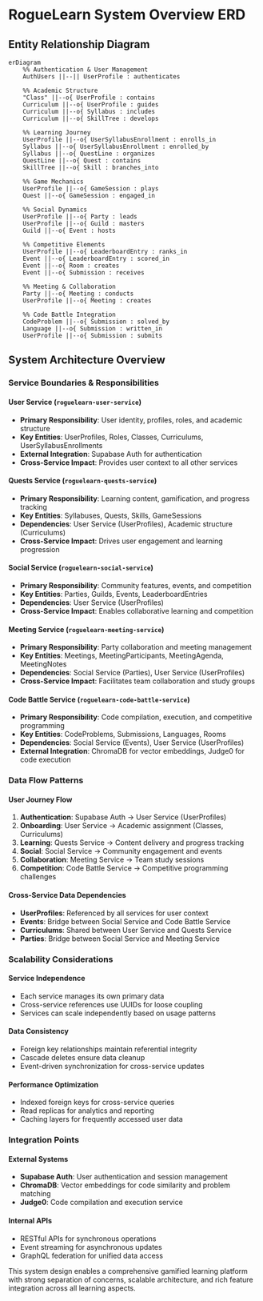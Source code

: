 # RogueLearn System Overview ERD

## Entity Relationship Diagram

```mermaid
erDiagram
    %% Authentication & User Management
    AuthUsers ||--|| UserProfile : authenticates
    
    %% Academic Structure
    "Class" ||--o{ UserProfile : contains
    Curriculum ||--o{ UserProfile : guides
    Curriculum ||--o{ Syllabus : includes
    Curriculum ||--o{ SkillTree : develops
    
    %% Learning Journey
    UserProfile ||--o{ UserSyllabusEnrollment : enrolls_in
    Syllabus ||--o{ UserSyllabusEnrollment : enrolled_by
    Syllabus ||--o{ QuestLine : organizes
    QuestLine ||--o{ Quest : contains
    SkillTree ||--o{ Skill : branches_into
    
    %% Game Mechanics
    UserProfile ||--o{ GameSession : plays
    Quest ||--o{ GameSession : engaged_in
    
    %% Social Dynamics
    UserProfile ||--o{ Party : leads
    UserProfile ||--o{ Guild : masters
    Guild ||--o{ Event : hosts
    
    %% Competitive Elements
    UserProfile ||--o{ LeaderboardEntry : ranks_in
    Event ||--o{ LeaderboardEntry : scored_in
    Event ||--o{ Room : creates
    Event ||--o{ Submission : receives
    
    %% Meeting & Collaboration
    Party ||--o{ Meeting : conducts
    UserProfile ||--o{ Meeting : creates
    
    %% Code Battle Integration
    CodeProblem ||--o{ Submission : solved_by
    Language ||--o{ Submission : written_in
    UserProfile ||--o{ Submission : submits
```

## System Architecture Overview

### Service Boundaries & Responsibilities

#### **User Service** (`roguelearn-user-service`)
- **Primary Responsibility**: User identity, profiles, roles, and academic structure
- **Key Entities**: UserProfiles, Roles, Classes, Curriculums, UserSyllabusEnrollments
- **External Integration**: Supabase Auth for authentication
- **Cross-Service Impact**: Provides user context to all other services

#### **Quests Service** (`roguelearn-quests-service`)
- **Primary Responsibility**: Learning content, gamification, and progress tracking
- **Key Entities**: Syllabuses, Quests, Skills, GameSessions
- **Dependencies**: User Service (UserProfiles), Academic structure (Curriculums)
- **Cross-Service Impact**: Drives user engagement and learning progression

#### **Social Service** (`roguelearn-social-service`)
- **Primary Responsibility**: Community features, events, and competition
- **Key Entities**: Parties, Guilds, Events, LeaderboardEntries
- **Dependencies**: User Service (UserProfiles)
- **Cross-Service Impact**: Enables collaborative learning and competition

#### **Meeting Service** (`roguelearn-meeting-service`)
- **Primary Responsibility**: Party collaboration and meeting management
- **Key Entities**: Meetings, MeetingParticipants, MeetingAgenda, MeetingNotes
- **Dependencies**: Social Service (Parties), User Service (UserProfiles)
- **Cross-Service Impact**: Facilitates team collaboration and study groups

#### **Code Battle Service** (`roguelearn-code-battle-service`)
- **Primary Responsibility**: Code compilation, execution, and competitive programming
- **Key Entities**: CodeProblems, Submissions, Languages, Rooms
- **Dependencies**: Social Service (Events), User Service (UserProfiles)
- **External Integration**: ChromaDB for vector embeddings, Judge0 for code execution

### Data Flow Patterns

#### **User Journey Flow**
1. **Authentication**: Supabase Auth → User Service (UserProfiles)
2. **Onboarding**: User Service → Academic assignment (Classes, Curriculums)
3. **Learning**: Quests Service → Content delivery and progress tracking
4. **Social**: Social Service → Community engagement and events
5. **Collaboration**: Meeting Service → Team study sessions
6. **Competition**: Code Battle Service → Competitive programming challenges

#### **Cross-Service Data Dependencies**
- **UserProfiles**: Referenced by all services for user context
- **Events**: Bridge between Social Service and Code Battle Service
- **Curriculums**: Shared between User Service and Quests Service
- **Parties**: Bridge between Social Service and Meeting Service

### Scalability Considerations

#### **Service Independence**
- Each service manages its own primary data
- Cross-service references use UUIDs for loose coupling
- Services can scale independently based on usage patterns

#### **Data Consistency**
- Foreign key relationships maintain referential integrity
- Cascade deletes ensure data cleanup
- Event-driven synchronization for cross-service updates

#### **Performance Optimization**
- Indexed foreign keys for cross-service queries
- Read replicas for analytics and reporting
- Caching layers for frequently accessed user data

### Integration Points

#### **External Systems**
- **Supabase Auth**: User authentication and session management
- **ChromaDB**: Vector embeddings for code similarity and problem matching
- **Judge0**: Code compilation and execution service

#### **Internal APIs**
- RESTful APIs for synchronous operations
- Event streaming for asynchronous updates
- GraphQL federation for unified data access

This system design enables a comprehensive gamified learning platform with strong separation of concerns, scalable architecture, and rich feature integration across all learning aspects.